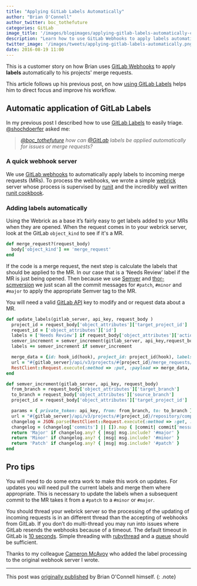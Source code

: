 ```yaml
---
title: "Applying GitLab Labels Automatically"
author: "Brian O'Connell"
author_twitter: boc_tothefuture
categories: GitLab
image_title: '/images/blogimages/applying-gitlab-labels-automatically-cover.jpg'
description: "Learn how to use GitLab Webhooks to apply labels automatically to MRs."
twitter_image: '/images/tweets/applying-gitlab-labels-automatically.png'
date: 2016-08-19 11:00
---
```


This is a customer story on how Brian uses [GitLab Webhooks][doc-webhooks]
to apply **labels** automatically to his projects' merge requests.

This article follows up his previous post, on how [using GitLab Labels][post-1]
helps him to direct focus and improve his workflow.

<!-- more -->

## Automatic application of GitLab Labels

In my previous post I described how to use [GitLab Labels][doc-labels]
to easily triage. [@shochdoerfer] asked me:

> _[@boc_tothefuture] how can [@GitLab] labels be applied automatically
for issues or merge requests?_

### A quick webhook server

We use [GitLab webhooks][doc-webhooks] to automatically apply labels
to incoming merge requests (MRs). To process the webhooks, we wrote a
simple [webrick] server whose process is supervised by [runit] and the
incredibly well written [runit cookbook][ru-cook].

### Adding labels automatically

Using the Webrick as a base it’s fairly easy to get labels added to your
MRs when they are opened. When the request comes in to your webrick server,
look at the GitLab `object_kind` to see if it's a MR.

```ruby
def merge_request?(request_body)
  body['object_kind'] == 'merge_request'
end
```

If the code is a merge request, the next step is calculate the labels that
should be applied to the MR. In our case that is a ‘Needs Review’ label
if the MR is just being opened. Then because we use [Semver] and
[thor-scmversion][thor] we just scan all the commit messages for `#patch`, `#minor`
and `#major` to apply the appropriate Semver tag to the MR.

You will need a valid [GitLab API][doc-api] key to modify and or request data about a MR.

```ruby
def update_labels(gitlab_server, api_key, request_body )
  project_id = request_body['object_attributes']['target_project_id']
  request_id = ['object_attributes']['id']
  labels = ['Needs Review'] if request_body['object_attributes']['action']
  semver_increment = semver_increment(gitlab_server, api_key,request_body )
  labels += semver_increment if semver_increment

  merge_data = {id: hook_id(hook), project_id: project_id(hook), labels: labels.to_a.sort.join(',')}
  url = "#{gitlab_server}/api/v3/projects/#{project_id}/merge_requests/#{request_id}?private_token=#{api_key}"
  RestClient::Request.execute(:method => :put, :payload => merge_data, :url => url)
end

def semver_increment(gitlab_server, api_key, request_body)
  from_branch = request_body['object_attributes']['target_branch']
  to_branch = request_body['object_attributes']['source_branch']
  project_id = request_body['object_attributes']['target_project_id']

  params = { private_token: api_key, from: from_branch, to: to_branch }
  url = "#{gitlab_server}/api/v3/projects/#{project_id}/repository/compare"
  changelog = JSON.parse(RestClient::Request.execute(:method => :get, :url => url, :headers => { params: params }))
  changelog = (changelog['commits'] || []).map { |commit| commit['message'] }
  return 'Major' if changelog.any? { |msg| msg.include? '#major' }
  return 'Minor' if changelog.any? { |msg| msg.include? '#minor' }
  return 'Patch' if changelog.any? { |msg| msg.include? '#patch' }
end
```

## Pro tips

You will need to do some extra work to make this work on updates.
For updates you will need pull the current labels and merge them
where appropriate. This is necessary to update the labels when a
subsequent commit to the MR takes it from a `#patch` to a `#minor`
or `#major`.

You should thread your webrick server so the processing of the updating
of incoming requests is in an different thread than the accepting of
webhooks from GitLab. If you don’t do multi-thread you may run into
issues where GitLab resends the webhooks because of a timeout. The
default timeout in GitLab is [10 seconds][timeout]. Simple threading with
[rubythread][ruby] and a [queue] should be sufficient.

Thanks to my colleague [Cameron McAvoy][cam] who added the label processing
to the original webhook server I wrote.

----

This post was [originally published][post] by Brian O'Connell himself.
{: .note}

<!-- 
original cover photo: http://www.freeimages.com/photo/pharmacy-sticker-box-1509293
license: http://www.freeimages.com/license
-->

<!-- identifiers -->

[@boc_tothefuture]: https://twitter.com/boc_tothefuture
[@GitLab]: https://twitter.com/gitlab
[@shochdoerfer]: https://twitter.com/shochdoerfer
[cam]: https://www.linkedin.com/in/cameron-mcavoy-7515a35b
[doc-api]: http://docs.gitlab.com/ce/api/
[doc-labels]: http://docs.gitlab.com/ee/user/project/labels.html
[doc-webhooks]: https://gitlab.com/gitlab-org/gitlab-ce/blob/master/doc/web_hooks/web_hooks.md
[post-1]: /2016/08/17/using-gitlab-labels/
[post]: http://infrastructuredevops.com/08-04-2016/automated-gitlab-labels.html
[queue]: http://ruby-doc.org/core-2.2.0/Queue.html
[ru-cook]: https://github.com/chef-cookbooks/runit
[ruby]: http://ruby-doc.org/core-2.2.0/Thread.html
[runit]: http://smarden.org/runit/
[semver]: http://semver.org/
[thor]: https://github.com/RiotGamesMinions/thor-scmversion
[timeout]: https://gitlab.com/gitlab-org/omnibus-gitlab/merge_requests/212/diffs#3e4fceb8f7271d481d5d56c4a5de142c30ca8301_78_78
[webrick]: https://en.wikipedia.org/wiki/WEBrick

